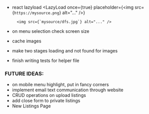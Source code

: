 - react lazyload
    <LazyLoad
        once={true}
        placeholder={<img src={`https://mysource.png`} alt="..." />}
    >
        <img src={`mysource/dfs.jpg`} alt="..." />
    </LazyLoad>

- on menu selection check screen size

- cache images

- make two stages loading and not found for images

- finish writing tests for helper file

### FUTURE IDEAS:

- on mobile menu highlight, put in fancy corners
- implement email text communication through website
- CRUD operations on upload listings
- add close form to private listings
- New Listings Page